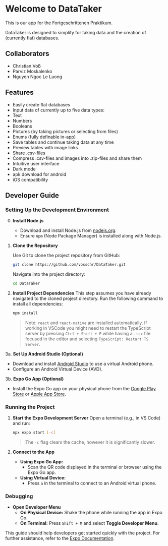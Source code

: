 # Welcome to DataTaker

This is our app for the Fortgeschrittenen Praktikum.

DataTaker is designed to simplify for taking data and the creation of (currently flat) databases.

## Collaborators

- Christian Voß
- Parviz Moskalenko
- Nguyen Ngoc Le Luong

## Features

- Easily create flat databases
- Input data of currently up to five data types:
- Text
- Numbers
- Booleans
- Pictures (by taking pictures or selecting from files)
- Enums (fully definable in-app)
- Save tables and continue taking data at any time
- Preview tables with image links
- Share .csv-files
- Compress .csv-files and images into .zip-files and share them
- Intuitive user interface
- Dark mode
- apk download for android
- iOS compatibility

## Developer Guide

### Setting Up the Development Environment

0. **Install Node.js**
   - Download and install Node.js from [nodejs.org](https://nodejs.org).
   - Ensure `npm` (Node Package Manager) is installed along with Node.js.

1. **Clone the Repository**
   
   Use Git to clone the project repository from GitHub:
   ```bash
   git clone https://github.com/vosschr/DataTaker.git
   ```
   Navigate into the project directory:
   ```bash
   cd DataTaker
   ```

2. **Install Project Dependencies**
   This step assumes you have already navigated to the cloned project directory. Run the following command to install all dependencies:
   ```bash
   npm install
   ```
   > Note: `react` and `react-native` are installed automatically.
   > If working in VSCode you might need to restart the TypeScript server by pressing `Ctrl + Shift + P` while having a `.tsx` file focused in the editor and selecting `TypeScript: Restart TS Server`.

3a. **Set Up Android Studio (Optional)**
   - Download and install [Android Studio](https://developer.android.com/studio) to use a virtual Android phone.
   - Configure an Android Virtual Device (AVD).

3b. **Expo Go App (Optional)**
   - Install the Expo Go app on your physical phone from the [Google Play Store](https://play.google.com/store) or [Apple App Store](https://www.apple.com/app-store/).

### Running the Project

1. **Start the Expo Development Server**
   Open a terminal (e.g., in VS Code) and run:
   ```bash
   npx expo start [-c]
   ```
   > The `-c` flag clears the cache, however it is significantly slower.

2. **Connect to the App**
   - **Using Expo Go App:**
     - Scan the QR code displayed in the terminal or browser using the Expo Go app.
   - **Using Virtual Device:**
     - Press `a` in the terminal to connect to an Android virtual phone.

### Debugging

- **Open Developer Menu**
  - **On Physical Device:** Shake the phone while running the app in Expo Go.
  - **On Terminal:** Press `Shift + M` and select **Toggle Developer Menu**.

This guide should help developers get started quickly with the project. For further assistance, refer to the [Expo Documentation](https://docs.expo.dev).
